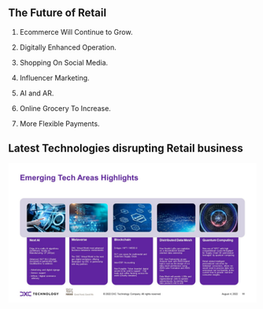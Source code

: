 ## The Future of Retail 

1. Ecommerce Will Continue to Grow. 

2. Digitally Enhanced Operation. 

3. Shopping On Social Media. 

4. Influencer Marketing. 

5. AI and AR. 

6. Online Grocery To Increase. 

7. More Flexible Payments. 


## Latest Technologies disrupting Retail business

![Retail Industry](/Consumer_images/Slide11.JPG)
